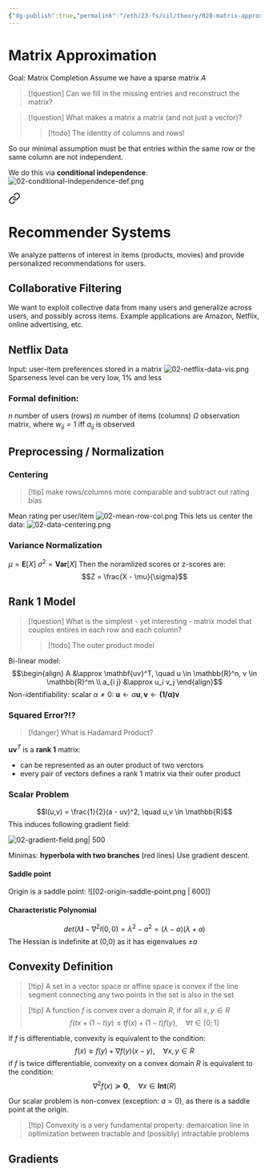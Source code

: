 ```yaml
---
{"dg-publish":true,"permalink":"/eth/23-fs/cil/theory/020-matrix-approximation/","tags":["eth,cil-theory"],"created":"","updated":""}
---
```


# Matrix Approximation
Goal: Matrix Completion
Assume we have a sparse matrix $A$
> [!question] Can we fill in the missing entries and reconstruct the matrix?

> [!question] What makes a matrix a matrix (and not just a vector)?
> > [!todo] The identity of columns and rows!

So our minimal assumption must be that entries within the same row or the same column are not independent.

We do this via **conditional independence**:
![02-conditional-independence-def.png](/img/user/eth/23FS/cil/theory/assets/02-conditional-independence-def.png)


<div class="transclusion internal-embed is-loaded"><a class="markdown-embed-link" href="/eth/23-fs/cil/theory/021-recommender-systems/" aria-label="Open link"><svg xmlns="http://www.w3.org/2000/svg" width="24" height="24" viewBox="0 0 24 24" fill="none" stroke="currentColor" stroke-width="2" stroke-linecap="round" stroke-linejoin="round" class="svg-icon lucide-link"><path d="M10 13a5 5 0 0 0 7.54.54l3-3a5 5 0 0 0-7.07-7.07l-1.72 1.71"></path><path d="M14 11a5 5 0 0 0-7.54-.54l-3 3a5 5 0 0 0 7.07 7.07l1.71-1.71"></path></svg></a><div class="markdown-embed">




# Recommender Systems
We analyze patterns of interest in items (products, movies) and provide personalized recommendations for users.

</div></div>

## Collaborative Filtering
We want to exploit collective data from many users and generalize across users, and possibly across items. 
Example applications are Amazon, Netflix, online advertising, etc.

## Netflix Data
Input: user-item preferences stored in a matrix
![02-netflix-data-vis.png](/img/user/eth/23FS/cil/theory/assets/02-netflix-data-vis.png)
Sparseness level can be very low, 1% and less

### Formal definition:
$n$ number of users (rows)
$m$ number of items (columns)
$\Omega$ observation matrix, where $w_{i j} = 1$ iff $a_{i j}$ is observed

## Preprocessing / Normalization
### Centering
>[!tip] make rows/columns more comparable and subtract out rating bias

Mean rating per user/item
![02-mean-row-col.png](/img/user/eth/23FS/cil/theory/assets/02-mean-row-col.png)
This lets us center the data:
![02-data-centering.png](/img/user/eth/23FS/cil/theory/assets/02-data-centering.png)
### Variance Normalization
$\mu = \textbf{E}[X]$
$\sigma^2 = \textbf{Var}[X]$
Then the noramlized scores or z-scores are:
$$Z = \frac{X - \mu}{\sigma}$$
## Rank 1 Model
>[!question] What is the simplest - yet interesting - matrix model that couples entires in each row and each column?
>> [!todo] The outer product model

Bi-linear model:
$$\begin{align}
A &\approx \mathbf{uv}^T, \quad u \in \mathbb{R}^n, v \in \mathbb{R}^m \\
a_{i j} &\approx u_i v_j
\end{align}$$
Non-identifiability: scalar $\alpha \neq 0$: $\mathbf{u} \leftarrow \alpha \mathbf{u}, \mathbf{v} \leftarrow \mathbf{(1/\alpha)\mathbf{v}}$
### Squared Error?!?
> [!danger] What is Hadamard Product?

$\mathbf{uv}^T$ is a **rank 1** matrix:
* can be represented as an outer product of two verctors
* every pair of vectors defines a rank 1 matrix via their outer product

### Scalar Problem
$$l(u,v) = \frac{1}{2}(a - uv)^2, \quad u,v \in \mathbb{R}$$
This induces following gradient field:

![02-gradient-field.png| 500](/img/user/eth/23FS/cil/theory/assets/02-gradient-field.png)

Minimas: **hyperbola with two branches** (red lines)
Use gradient descent.
#### Saddle point
Origin is a saddle point:
![[02-origin-saddle-point.png \| 600]]

#### Characteristic Polynomial
$$det(\lambda\mathbf{I} - \nabla^2l(0,0) = \lambda^2 -a^2 = (\lambda - a)(\lambda + a)$$
The Hessian is indefinite at (0,0) as it has eigenvalues $\pm a$
## Convexity Definition
> [!tip] A set in a vector space or affine space is convex if the line segment connecting any two points in the set is also in the set

>[!tip] A function $f$ is convex over a domain $R$, if for all $x,y \in R$ $$f(tx + (1-t)y) \leq tf(x) + (1-t)f(y), \quad \forall t \in [0;1]$$

If $f$ is differentiable, convexity is equivalent to the condition:
$$f(x) \geq f(y) + \nabla f(y) (x-y), \quad \forall x,y \in R$$
if $f$ is twice differentiable, convexity on a convex domain $R$ is equivalent to the condition:
$$\nabla^2 f(x) \succeq \mathbf{0}, \quad \forall x \in \mathbf{Int}(R)$$

Our scalar problem is non-convex (exception: $a = 0$), as there is a saddle point at the origin.
>[!tip] Convexity is a very fundamental property: demarcation line in optimization between tractable and (possibly) intractable problems

## Gradients

